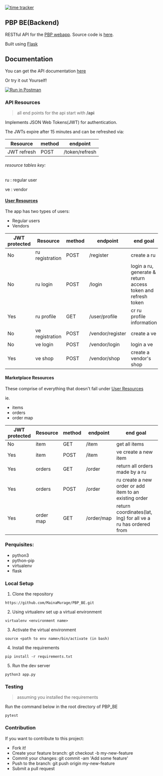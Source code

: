 [![time tracker](https://wakatime.com/badge/github/MainaMurage/PBP_BE.svg)](https://wakatime.com/badge/github/MainaMurage/PBP_BE)
## PBP BE(Backend)
RESTful API for the [PBP webapp](https://pbp-angular-fe.herokuapp.com/). Source code is [here](https://github.com/MainaMurage/PBP-FE).

Built using [Flask](https://flask.palletsprojects.com/en/1.1.x/)

## Documentation
You can get the API documentation [here](https://documenter.getpostman.com/view/8522351/SzKPWMa4?version=latest)

Or try it out Yourself!

[![Run in Postman](https://run.pstmn.io/button.svg)](https://app.getpostman.com/run-collection/bcba41bf870b12a99036)
### API Resources
> all end points for the api start with **/api**

Implements JSON Web Tokens(JWT) for authentication.

The JWTs expire after 15 minutes and can be refreshed via:

| Resource        | method | endpoint  |
| --------------- | ------ | --------- |
| JWT refresh     | POST   | /token/refresh |

###### resource tables key:
ru
 : regular user
 
ve
: vendor

#### [User Resources](#user-resources)
The app has two types of users:
- Regular users
- Vendors

| JWT protected | Resource        | method | endpoint  | end goal |
| ------------- | --------------- | ------ | --------- | -------- |
| No            | ru registration | POST   | /register | create a ru |
| No            | ru login        | POST   | /login    | login a ru, generate & return access token and refresh token |
| Yes           | ru profile      | GET    | /user/profile | cr ru profile information |
| No            | ve registration | POST   | /vendor/register | create a ve |
| No            | ve login        | POST   | /vendor/login | login a ve |
| Yes           | ve shop         | POST   | /vendor/shop | create a vendor's shop |

#### Marketplace Resources
These comprise of everything that doesn't fall under [User Resources](#user-resources)

ie.
- items
- orders
- order map

| JWT protected | Resource        | method | endpoint  | end goal |
| ------------- | --------------- | ------ | --------- | -------- |
| No            | item            | GET    | /item     | get all items |
| Yes           | item            | POST   | /item     | ve create a new item |
| Yes           | orders          | GET    | /order    | return all orders made by a ru |
| Yes           | orders          | POST   | /order    | ru create a new order or add item to an existing order |
| Yes           | order map       | GET    | /order/map | return coordinates(lat, lng) for all ve a ru has ordered from |

### Perquisites:
- python3
- python-pip
- virtualenv
- flask

### Local Setup
1. Clone the repository
```
https://github.com/MainaMurage/PBP_BE.git
```
2. Using virtualenv set up a virtual environment
```
virtualenv <environment name>
```
3. Activate the virtual environment
```
source <path to env name>/bin/activate (in bash)
```
4. Install the requirements
```
pip install -r requirements.txt
```
5. Run the dev server
```
python3 app.py 
```
### Testing
> assuming you installed the requirements

Run the command below in the root directory of PBP_BE
```
pytest
```

### Contribution

 If you want to contribute to this project:
- Fork it!
- Create your feature branch: git checkout -b my-new-feature
- Commit your changes: git commit -am 'Add some feature'
- Push to the branch: git push origin my-new-feature
- Submit a pull request
